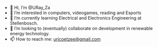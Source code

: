 - 👋 Hi, I’m @URay_Za
- 👀 I’m interested in computers, videogames, reading and Esports
- 🌱 I’m currently learning Electrical and Electronics Engineering at Stellenbosch.
- 💞️ I’m looking to (eventually) collaborate on development in renewable energy technology.
- 📫 How to reach me: uricoetzee@gmail.com

<!---
22615180/22615180 is a ✨ special ✨ repository because its `README.md` (this file) appears on your GitHub profile.
You can click the Preview link to take a look at your changes.
--->
